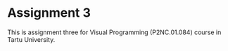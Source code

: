 # Assignment 3
This is assignment three for Visual Programming (P2NC.01.084) course in Tartu University.
